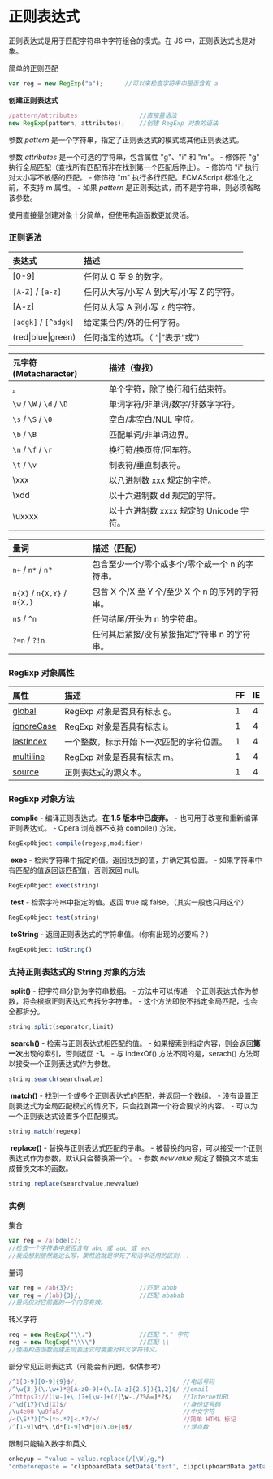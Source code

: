 # 正则表达式

正则表达式是用于匹配字符串中字符组合的模式。在  JS 中，正则表达式也是对象。

简单的正则匹配

```javascript
var reg = new RegExp("a");		//可以来检查字符串中是否含有 a
```

**创建正则表达式**

```javascript
/pattern/attributes					//直接量语法
new RegExp(pattern, attributes);	//创建 RegExp 对象的语法
```

参数 *pattern* 是一个字符串，指定了正则表达式的模式或其他正则表达式。

参数 *attributes* 是一个可选的字符串，包含属性 "g"、"i" 和 "m"。
 \- 修饰符 "g" 执行全局匹配（查找所有匹配而非在找到第一个匹配后停止）。
 \- 修饰符 "i" 执行对大小写不敏感的匹配。
 \- 修饰符 "m" 执行多行匹配。ECMAScript 标准化之前，不支持 m 属性。
 \- 如果 *pattern* 是正则表达式，而不是字符串，则必须省略该参数。

使用直接量创建对象十分简单，但使用构造函数更加灵活。



### 正则语法

| 表达式                 | 描述                                     |
| :--------------------- | :--------------------------------------- |
| [0-9]                  | 任何从 0 至 9 的数字。                   |
| `[A-Z]`  /  `[a-z]`    | 任何从大写/小写 A 到大写/小写 Z 的字符。 |
| [A-z]                  | 任何从大写 A 到小写 z 的字符。           |
| `[adgk]`  /  `[^adgk]` | 给定集合内/外的任何字符。                |
| (red\|blue\|green)     | 任何指定的选项。（ “\|”表示“或”）        |

| 元字符(Metacharacter)                                       | 描述（查找）                            |
| :---------------------------------------------------------- | :-------------------------------------- |
| [.](https://www.w3school.com.cn/jsref/jsref_regexp_dot.asp) | 单个字符，除了换行和行结束符。          |
| `\w`  /  `\W`  /  `\d`  /  `\D`                             | 单词字符/非单词/数字/非数字字符。       |
| `\s`  /  `\S`  /  `\0`                                      | 空白/非空白/NUL 字符。                  |
| `\b`  /  `\B`                                               | 匹配单词/非单词边界。                   |
| `\n`  /  `\f`  /  `\r`                                      | 换行符/换页符/回车符。                  |
| `\t`  /  `\v`                                               | 制表符/垂直制表符。                     |
| \xxx                                                        | 以八进制数 xxx 规定的字符。             |
| \xdd                                                        | 以十六进制数 dd 规定的字符。            |
| \uxxxx                                                      | 以十六进制数 xxxx 规定的 Unicode 字符。 |

| 量词                        | 描述（匹配）                                     |
| :-------------------------- | :----------------------------------------------- |
| `n+`  /  `n*`  /  `n?`      | 包含至少一个/零个或多个/零个或一个 n 的字符串。  |
| `n{X}` / `n{X,Y}` / `n{X,}` | 包含 X 个/X 至 Y 个/至少 X 个 n 的序列的字符串。 |
| `n$`  /  `^n`               | 任何结尾/开头为 n 的字符串。                     |
| `?=n`  /  `?!n`             | 任何其后紧接/没有紧接指定字符串 n 的字符串。     |



### RegExp 对象属性

| 属性                                                         | 描述                                     | FF   | IE   |
| :----------------------------------------------------------- | :--------------------------------------- | :--- | :--- |
| [global](https://www.w3school.com.cn/jsref/jsref_regexp_global.asp) | RegExp 对象是否具有标志 g。              | 1    | 4    |
| [ignoreCase](https://www.w3school.com.cn/jsref/jsref_regexp_ignorecase.asp) | RegExp 对象是否具有标志 i。              | 1    | 4    |
| [lastIndex](https://www.w3school.com.cn/jsref/jsref_lastindex_regexp.asp) | 一个整数，标示开始下一次匹配的字符位置。 | 1    | 4    |
| [multiline](https://www.w3school.com.cn/jsref/jsref_multiline_regexp.asp) | RegExp 对象是否具有标志 m。              | 1    | 4    |
| [source](https://www.w3school.com.cn/jsref/jsref_source_regexp.asp) | 正则表达式的源文本。                     | 1    | 4    |



### RegExp 对象方法

​	**complie**
 \- 编译正则表达式。**在 1.5 版本中已废弃。**
 \- 也可用于改变和重新编译正则表达式。
 \- Opera 浏览器不支持 compile() 方法。

```javascript
RegExpObject.compile(regexp,modifier)
```



​	**exec**
 \- 检索字符串中指定的值。返回找到的值，并确定其位置。
 \- 如果字符串中有匹配的值返回该匹配值，否则返回 null。

```javascript
RegExpObject.exec(string)
```



​	**test**
 \- 检索字符串中指定的值。返回 true 或 false。（其实一般也只用这个）

```javascript
RegExpObject.test(string)
```



​	**toString**
 \- 返回正则表达式的字符串值。（你有出现的必要吗？）

```javascript
RegExpObject.toString()
```



### 支持正则表达式的 String 对象的方法

​	**split()**
 \- 把字符串分割为字符串数组。
 \- 方法中可以传递一个正则表达式作为参数，将会根据正则表达式去拆分字符串。
 \- 这个方法即使不指定全局匹配，也会全都拆分。

```javascript
string.split(separator,limit)
```



​	**search()**
 \- 检索与正则表达式相匹配的值。
 \- 如果搜索到指定内容，则会返回**第一次**出现的索引，否则返回 -1。
 \- 与 indexOf() 方法不同的是，serach() 方法可以接受一个正则表达式作为参数。

```javascript
string.search(searchvalue)
```



​	**match()**
 \- 找到一个或多个正则表达式的匹配，并返回一个数组。
 \- 没有设置正则表达式为全局匹配模式的情况下，只会找到第一个符合要求的内容。
 \- 可以为一个正则表达式设置多个匹配模式。

```javascript
string.match(regexp)
```



​	**replace()**
 \- 替换与正则表达式匹配的子串。
 \- 被替换的内容，可以接受一个正则表达式作为参数，默认只会替换第一个。
 \- 参数 *newvalue* 规定了替换文本或生成替换文本的函数。

```javascript
string.replace(searchvalue,newvalue)
```



### 实例

集合

```javascript
var reg = /a[bde]c/;
//检查一个字符串中是否含有 abc 或 adc 或 aec
//我没想到居然能这么写，果然这就是学死了和活学活用的区别...
```

量词

```javascript
var reg = /ab{3}/;					//匹配 abbb
var reg = /(ab){3}/;				//匹配 ababab
//量词仅对它前面的一个内容有效。
```

转义字符

```javascript
reg = new RegExp("\\.")				//匹配 "." 字符
reg = new RegExp("\\\\")			//匹配 \\
//使用构造函数创建正则表达式时需要对转义字符转义。
```

部分常见正则表达式（可能会有问题，仅供参考）

```javascript
/^1[3-9][0-9]{9}$/;								//电话号码
/^\w{3,}(\.\w+)*@[A-z0-9]+(\.[A-z]{2,5}){1,2}$/	//email
/^https?://([w-]+\.)?+[\w-]+(/[\w-./?%&=]*?$/	//InternetURL
/^\d{17}(\d|X)$/								//身份证号码
/\u4e00-\u9fa5/									//中文字符
/<(\S*?)[^>]*>.*?|<.*?/>/						//简单 HTML 标记
/^[1-9]\d*\.\d*[1-9]\d*|0?\.0+|0$/				//浮点数
```

限制只能输入数字和英文

```javascript
onkeyup = "value = value.replace(/[\W]/g,")
"onbeforepaste = "clipboardData.setData('text', clipclipboardData.getData('text').replace(/[^\d]/g,"))"
```



